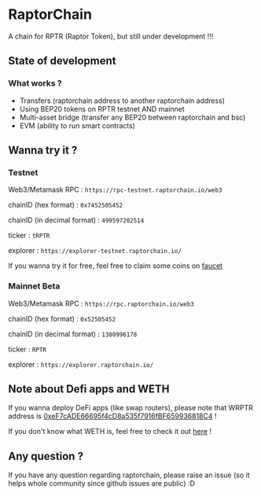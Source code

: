 # RaptorChain
A chain for RPTR (Raptor Token), but still under development !!!



## State of development
### What works ?
- Transfers (raptorchain address to another raptorchain address)
- Using BEP20 tokens on RPTR testnet AND mainnet
- Multi-asset bridge (transfer any BEP20 between raptorchain and bsc)
- EVM (ability to run smart contracts)

## Wanna try it ?
### Testnet
Web3/Metamask RPC : `https://rpc-testnet.raptorchain.io/web3`

chainID (hex format) : `0x7452505452`

chainID (in decimal format) : `499597202514`

ticker : `tRPTR`

explorer : `https://explorer-testnet.raptorchain.io/`


If you wanna try it for free, feel free to claim some coins on [faucet](https://raptorchain.io/faucet)


### Mainnet Beta
Web3/Metamask RPC : `https://rpc.raptorchain.io/web3`

chainID (hex format) : `0x52505452`

chainID (in decimal format) : `1380996178`

ticker : `RPTR`

explorer : `https://explorer.raptorchain.io/`


## Note about Defi apps and WETH
If you wanna deploy DeFi apps (like swap routers), please note that WRPTR address is [0xeF7cADE66695f4cD8a535f7916fBF659936818C4](https://explorer.raptorchain.io/address/0xeF7cADE66695f4cD8a535f7916fBF659936818C4) !

If you don't know what WETH is, feel free to check it out [here](https://weth.io/) !

## Any question ?
If you have any question regarding raptorchain, please raise an issue (so it helps whole community since github issues are public) :D
